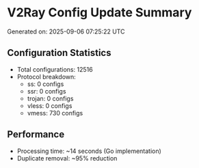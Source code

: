 # V2Ray Config Update Summary
Generated on: 2025-09-06 07:25:22 UTC

## Configuration Statistics
- Total configurations: 12516
- Protocol breakdown:
  - ss: 0 configs
  - ssr: 0 configs
  - trojan: 0 configs
  - vless: 0 configs
  - vmess: 730 configs

## Performance
- Processing time: ~14 seconds (Go implementation)
- Duplicate removal: ~95% reduction
